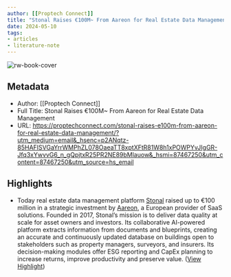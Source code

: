 ```yaml
---
author: [[Proptech Connect]]
title: "Stonal Raises €100M~ From Aareon for Real Estate Data Management"
date: 2024-05-10
tags: 
- articles
- literature-note
---
```

![rw-book-cover](https://proptechconnect.com/wp-content/uploads/2024/05/stonal.png)

## Metadata
- Author: [[Proptech Connect]]
- Full Title: Stonal Raises €100M~ From Aareon for Real Estate Data Management
- URL: https://proptechconnect.com/stonal-raises-e100m-from-aareon-for-real-estate-data-management/?utm_medium=email&_hsenc=p2ANqtz-85HAFISVGaYrrWMPhZL078OaeaTT8xptXFtR81W8h1xPOWPYvJIgGR-Jfq3xYwvvG6_n_gQpjtxR25PR2NE89bMlauow&_hsmi=87467250&utm_content=87467250&utm_source=hs_email

## Highlights
- Today real estate data management platform [Stonal](https://stonal.com/en/) raised up to €100 million in a strategic investment by [Aareon](https://www.aareon.com/), a European provider of SaaS solutions.
  Founded in 2017, Stonal’s mission is to deliver data quality at scale for asset owners and investors. Its collaborative AI-powered platform extracts information from documents and blueprints, creating an accurate and continuously updated database on buildings open to stakeholders such as property managers, surveyors, and insurers. Its decision-making modules offer ESG reporting and CapEx planning to increase returns, improve productivity and preserve value. ([View Highlight](https://read.readwise.io/read/01hxgyyby8w62wa21wgxea7dnz))
